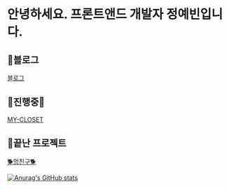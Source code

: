 [](https://capsule-render.vercel.app/api?type=slice&color=0:b232b2,100:b232b2&height=200&text=Hello&fontAlign=70&rotate=13&fontAlignY=25&desc=I'm%20Ye%20Bin&descAlign=70.&descAlignY=44&section=footer)


# 안녕하세요. 프론트앤드 개발자 정예빈입니다. 

## 👾블로그
 [블로그](https://yebin76.github.io/)  

## 🔵진행중🔵
[MY-CLOSET]()

## 💛끝난 프로젝트
[🐕‍멍친구🐕‍](https://github.com/jjugwen/MungFriend_FE)  


[![Anurag's GitHub stats](https://github-readme-stats.vercel.app/api?username=yebin76)](https://github.com/yebin76/github-readme-stats)

